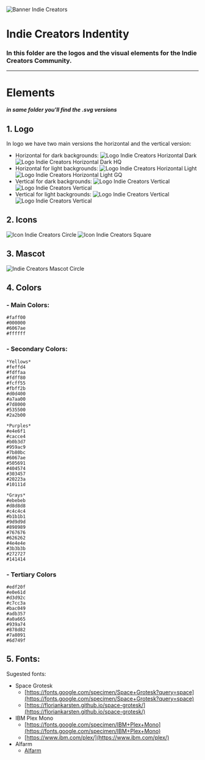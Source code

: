![Banner Indie Creators](/Branding-Assets/Logos/banner.jpg)
# Indie Creators Indentity
### In this folder are the logos and the visual elements for the Indie Creators Community.
---
# Elements
##### *in same folder you'll find the **.svg** versions*
## 1. **Logo**
In logo we have two main versions the horizontal and the vertical version:
- Horizontal for dark backgrounds: 
![Logo Indie Creators Horizontal Dark](/Branding-Assets/Logos/h-dark.png)
![Logo Indie Creators Horizontal Dark HQ](/Branding-Assets/Logos/h-dark-hq.png)
- Horizontal for light backgrounds: 
![Logo Indie Creators Horizontal Light](/Branding-Assets/Logos/h-light.png)
![Logo Indie Creators Horizontal Light GQ](/Branding-Assets/Logos/h-light-hq.png)
- Vertical for dark backgrounds:
![Logo Indie Creators Vertical](/Branding-Assets/Logos/v-dark.png)
![Logo Indie Creators Vertical](/Branding-Assets/Logos/v-dark-hq.png)
- Vertical for light backgrounds:
![Logo Indie Creators Vertical](/Branding-Assets/Logos/v-light.png)
![Logo Indie Creators Vertical](/Branding-Assets/Logos/v-light-hq.png)
## 2. Icons
![Icon Indie Creators Circle](/Branding-Assets/Icon/icon-circle.png)
![Icon Indie Creators Square](/Branding-Assets/Icon/icon-square.png)
## 3. Mascot
![Indie Creators Mascot Circle](/Branding-Assets/Mascot/mascot-circle.png)
## 4. Colors
### - Main Colors:
    #faff00
    #000000
    #6067ae
    #ffffff
### - Secondary Colors:
    *Yellows*
    #feffd4
    #fdffaa
    #fdff80
    #fcff55
    #fbff2b
    #d0d400
    #a7aa00
    #7d8000
    #535500
    #2a2b00

    *Purples*
    #e4e6f1
    #cacce4
    #b0b3d7
    #959ac9
    #7b80bc
    #6067ae
    #505691
    #404574
    #303457
    #20223a
    #10111d

    *Grays*
    #ebebeb
    #d8d8d8
    #c4c4c4
    #b1b1b1
    #9d9d9d
    #898989
    #767676
    #626262
    #4e4e4e
    #3b3b3b
    #272727
    #141414

### - Tertiary Colors
    #edf20f
    #e0e61d
    #d3d92c
    #c7cc3a
    #bac049
    #adb357
    #a0a665
    #939a74
    #878d82
    #7a8091
    #6d749f

## 5. Fonts:
Sugested fonts:
- Space Grotesk
    - [https://fonts.google.com/specimen/Space+Grotesk?query=space](https://fonts.google.com/specimen/Space+Grotesk?query=space)
    - [https://floriankarsten.github.io/space-grotesk/](https://floriankarsten.github.io/space-grotesk/)
- IBM Plex Mono
    - [https://fonts.google.com/specimen/IBM+Plex+Mono](https://fonts.google.com/specimen/IBM+Plex+Mono)
    - [https://www.ibm.com/plex/](https://www.ibm.com/plex/)
- Alfarm
    - [Alfarm](/Branding-Assets/Fonts/)
